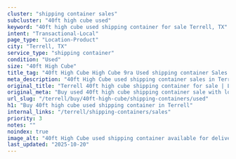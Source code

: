 ```yaml
---
cluster: "shipping container sales"
subcluster: "40ft high cube used"
keyword: "40ft high cube used shipping container for sale Terrell, TX"
intent: "Transactional-Local"
page_type: "Location-Product"
city: "Terrell, TX"
service_type: "shipping container"
condition: "Used"
size: "40ft High Cube"
title_tag: "40ft High Cube High Cube 9ra Used shipping container Sales in Terrell | LC Container"
meta_description: "40ft High Cube used shipping container sales in Terrell. High cube containers with extra height. Fast delivery, competitive pricing. Serving shipping containers area. Quote ID: 45P. Call (214) 524-4168 for your free quote today."
original_title: "Terrell 40ft high cube shipping container for sale | LC"
original_meta: "Buy used 40ft high cube shipping container sale with local delivery in Terrell, TX. LC Container — local Since 2003. Request a fast quote today."
url_slug: "/terrell/buy/40ft-high-cube/shipping-containers/used"
h1: "Buy 40ft high cube used shipping container in Terrell"
internal_links: "/terrell/shipping-containers/sales"
priority: 3
notes: ""
noindex: true
image_alt: "40ft High Cube used shipping container available for delivery in Terrell"
last_updated: "2025-10-20"
---
```


<!-- TODO: Add unique city/inventory copy, images, and internal links here. -->
